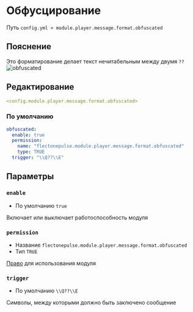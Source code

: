 # Обфусцирование
Путь `config.yml > module.player.message.format.obfuscated`

## Пояснение
Это форматирование делает текст нечитабельным между двумя `??`
![obfuscated](/obfuscated.png)

## Редактирование
```yaml
<config.module.player.message.format.obfuscated>
```

### По умолчанию
```yaml
obfuscated:
  enable: true
  permission:
    name: "flectonepulse.module.player.message.format.obfuscated"
    type: TRUE
  trigger: "\\Q??\\E"
```

## Параметры

### `enable`
- По умолчанию `true`

Включает или выключает работоспособность модуля

### `permission`
- Название `flectonepulse.module.player.message.format.obfuscated`
- Тип `TRUE`

[Право](/ru/config/module/#пояснение) для использования модуля

### `trigger`
- По умолчанию `\\Q??\\E`

Символы, между которыми должно быть заключено сообщение